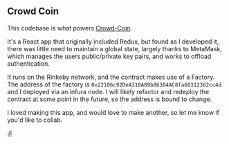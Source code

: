 ## Crowd Coin

This codebase is what powers [Crowd-Coin](http://ccrowd-ccoin.herokuapp.com).

It's a React app that originally included Redux, but found as I developed it, there was little need to maintain a global state, largely thanks to MetaMask, which manages the users public/private key pairs, and works to offload authentication.

It runs on the Rinkeby network, and the contract makes use of a Factory. The address of the factory is `0x22106c92DeA310A89b86304AC8fa60312362cc4d` and I deployed via an infura node. I will likely refactor and redeploy the contract at some point in the future, so the address is bound to change.

I loved making this app, and would love to make another, so let me know if you'd like to collab.

✌️
